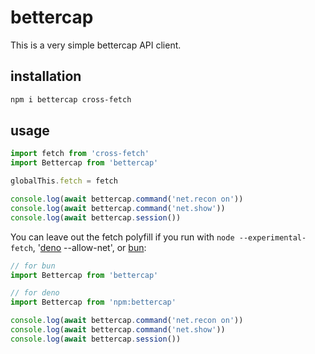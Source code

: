 # bettercap

This is a very simple bettercap API client.

## installation

```sh
npm i bettercap cross-fetch
```

## usage

```js
import fetch from 'cross-fetch'
import Bettercap from 'bettercap'

globalThis.fetch = fetch

console.log(await bettercap.command('net.recon on'))
console.log(await bettercap.command('net.show'))
console.log(await bettercap.session())
```

You can leave out the fetch polyfill if you run with `node --experimental-fetch`, '[deno](https://deno.land/) --allow-net', or [bun](https://bun.sh/):

```js
// for bun
import Bettercap from 'bettercap'

// for deno
import Bettercap from 'npm:bettercap'

console.log(await bettercap.command('net.recon on'))
console.log(await bettercap.command('net.show'))
console.log(await bettercap.session())
```
